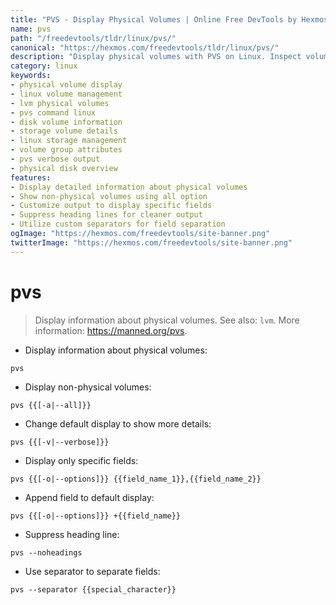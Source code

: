 ```yaml
---
title: "PVS - Display Physical Volumes | Online Free DevTools by Hexmos"
name: pvs
path: "/freedevtools/tldr/linux/pvs/"
canonical: "https://hexmos.com/freedevtools/tldr/linux/pvs/"
description: "Display physical volumes with PVS on Linux. Inspect volume group attributes and manage storage efficiently. Free online tool, no registration required."
category: linux
keywords:
- physical volume display
- linux volume management
- lvm physical volumes
- pvs command linux
- disk volume information
- storage volume details
- linux storage management
- volume group attributes
- pvs verbose output
- physical disk overview
features:
- Display detailed information about physical volumes
- Show non-physical volumes using all option
- Customize output to display specific fields
- Suppress heading lines for cleaner output
- Utilize custom separators for field separation
ogImage: "https://hexmos.com/freedevtools/site-banner.png"
twitterImage: "https://hexmos.com/freedevtools/site-banner.png"
---
```


# pvs

> Display information about physical volumes.
> See also: `lvm`.
> More information: <https://manned.org/pvs>.

- Display information about physical volumes:

`pvs`

- Display non-physical volumes:

`pvs {{[-a|--all]}}`

- Change default display to show more details:

`pvs {{[-v|--verbose]}}`

- Display only specific fields:

`pvs {{[-o|--options]}} {{field_name_1}},{{field_name_2}}`

- Append field to default display:

`pvs {{[-o|--options]}} +{{field_name}}`

- Suppress heading line:

`pvs --noheadings`

- Use separator to separate fields:

`pvs --separator {{special_character}}`
